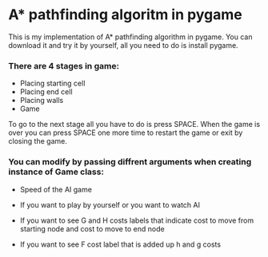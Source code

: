# A* pathfinding algoritm in pygame
This is my implementation of A* pathfinding algorithm in pygame. You can download it and try it by yourself, all you need to do is install pygame.

### There are 4 stages in game: 

* Placing starting cell
* Placing end cell
* Placing walls
* Game

To go to the next stage all you have to do is press SPACE.
When the game is over you can press SPACE one more time to restart the game or exit by closing the game.

### You can modify by passing diffrent arguments when creating instance of Game class:
* Speed of the AI game 

* If you want to play by yourself or you want to watch AI

* If you want to see G and H costs labels that indicate cost to move from starting node and cost to move to end node

* If you want to see F cost label that is added up h and g costs
